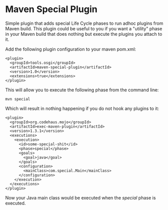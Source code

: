 Maven Special Plugin
====================

Simple plugin that adds special Life Cycle phases to run adhoc plugins from Maven build.  This plugin could be useful to you if you want a "utility" phase in your Maven build that does nothing but execute the plugins you attach to it.

Add the following plugin configuration to your maven pom.xml:

    <plugin>
      <groupId>tools.osgi</groupId>
      <artifactId>maven-special-plugin</artifactId>
      <version>1.0</version>
      <extensions>true</extensions>
    </plugin>
    
This will allow you to execute the following phase from the command line:

    mvn special
    
Which will result in nothing happening if you do not hook any plugins to it:

    <plugin>
      <groupId>org.codehaus.mojo</groupId>
      <artifactId>exec-maven-plugin</artifactId>
      <version>1.3.1</version>
      <executions>
        <execution>
          <id>some-special-shit</id>
          <phase>special</phase>
          <goals>
            <goal>java</goal>
          </goals>
          <configuration>
            <mainClass>com.special.Main</mainClass>
          </configuration>
        </execution>
      </executions>
    </plugin>

Now your Java main class would be executed when the *special* phase is executed.
